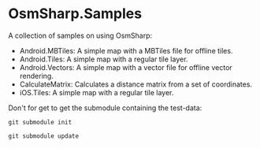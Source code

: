 OsmSharp.Samples
================

A collection of samples on using OsmSharp:

- Android.MBTiles: A simple map with a MBTiles file for offline tiles.
- Android.Tiles: A simple map with a regular tile layer.
- Android.Vectors: A simple map with a vector file for offline vector rendering.
- CalculateMatrix: Calculates a distance matrix from a set of coordinates.
- iOS.Tiles: A simple map with a regular tile layer.

Don't for get to get the submodule containing the test-data:

`git submodule init`

`git submodule update`
